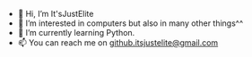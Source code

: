 - 👋 Hi, I’m It'sJustElite
- 👀 I’m interested in computers but also in many other things^^
- 🌱 I’m currently learning Python.
- 📫 You can reach me on github.itsjustelite@gmail.com

<!---
ItsJustElite/ItsJustElite is a ✨ special ✨ repository because its `README.md` (this file) appears on your GitHub profile.
You can click the Preview link to take a look at your changes.
--->
